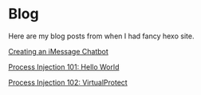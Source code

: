 # Blog

Here are my blog posts from when I had fancy hexo site.

[Creating an iMessage Chatbot](creating-an-imessage-chatbot/)

[Process Injection 101: Hello World](Process-Injection-101-Hello-World/)

[Process Injection 102: VirtualProtect](Process-Injection-102-VirtualProtect/)
